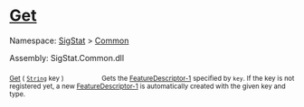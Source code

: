 # [Get](./FeatureDescriptor-100663417.md)

Namespace: [SigStat]() > [Common](./../README.md)

Assembly: SigStat.Common.dll

<sub>[Get](./FeatureDescriptor-100663417.md) ( [`String`](https://docs.microsoft.com/en-us/dotnet/api/System.String) key )</sub>&nbsp; &nbsp; &nbsp; &nbsp; &nbsp; &nbsp; &nbsp; &nbsp; &nbsp;<sub>Gets the [FeatureDescriptor-1](https://github.com/hargitomi97/sigstat/blob/master/docs/md/SigStat/Common/FeatureDescriptor-1.md) specified by `key`.  If the key is not registered yet, a new [FeatureDescriptor-1](https://github.com/hargitomi97/sigstat/blob/master/docs/md/SigStat/Common/FeatureDescriptor-1.md) is automatically created with the given key and type.</sub>
